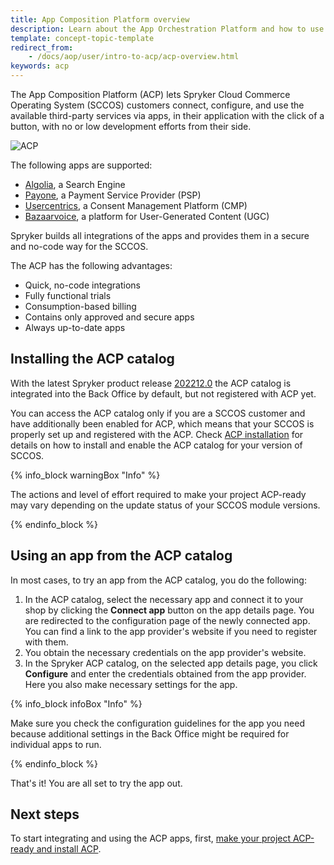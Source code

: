 ```yaml
---
title: App Composition Platform overview
description: Learn about the App Orchestration Platform and how to use it.
template: concept-topic-template
redirect_from:
    - /docs/aop/user/intro-to-acp/acp-overview.html
keywords: acp
---
```


The App Composition Platform (ACP) lets Spryker Cloud Commerce Operating System (SCCOS) customers connect, configure, and use the available third-party services via apps, in their application with the click of a button, with no or low development efforts from their side.

![ACP](https://spryker.s3.eu-central-1.amazonaws.com/docs/aop/app-orchestration-platform-overview/aop.png)

<a name="supported-apps"></a>

The following apps are supported:

- [Algolia](/docs/pbc/all/search/{{site.version}}/third-party-integrations/algolia.html), a Search Engine
- [Payone](/docs/pbc/all/payment-service-providers/payone/payone.html), a Payment Service Provider (PSP)
- [Usercentrics](/docs/pbc/all/usercentrics/usercentrics.html), a Consent Management Platform (CMP)
- [Bazaarvoice](/docs/pbc/all/ratings-reviews/{{site.version}}/third-party-integrations/bazaarvoice.html), a platform for User-Generated Content (UGC)

Spryker builds all integrations of the apps and provides them in a secure and no-code way for the SCCOS.

The ACP has the following advantages:

- Quick, no-code integrations
- Fully functional trials
- Consumption-based billing
- Contains only approved and secure apps
- Always up-to-date apps

## Installing the ACP catalog

With the latest Spryker product release [202212.0](/docs/scos/user/intro-to-spryker/releases/release-notes/release-notes-202212.0/release-notes-202212.0.html) the ACP catalog is integrated into the Back Office by default, but not registered with ACP yet. 

You can access the ACP catalog only if you are a SCCOS customer and have additionally been enabled for ACP, which means that your SCCOS is properly set up and registered with the ACP. Check [ACP installation](/docs/acp/user/app-composition-platform-installation.html) for details on how to install and enable the ACP catalog for your version of SCCOS.

{% info_block warningBox "Info" %}

The actions and level of effort required to make your project ACP-ready may vary depending on the update status of your SCCOS module versions.

{% endinfo_block %}


## Using an app from the ACP catalog

In most cases, to try an app from the ACP catalog, you do the following:

1. In the ACP catalog, select the necessary app and connect it to your shop by clicking the **Connect app** button on the app details page. You are redirected to the configuration page of the newly connected app. You can find a link to the app provider's website if you need to register with them.
2. You obtain the necessary credentials on the app provider's website.
3. In the Spryker ACP catalog, on the selected app details page, you click **Configure** and enter the credentials obtained from the app provider. Here you also make necessary settings for the app.

{% info_block infoBox "Info" %}

Make sure you check the configuration guidelines for the app you need because additional settings in the Back Office might be required for individual apps to run.

{% endinfo_block %}

That's it! You are all set to try the app out.

## Next steps
To start integrating and using the ACP apps, first, [make your project ACP-ready and install ACP](/docs/acp/user/app-composition-platform-installation.html#getting-sccos-acp-ready).
